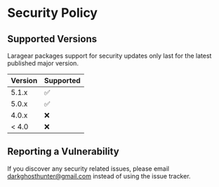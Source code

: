 # Security Policy

## Supported Versions

Laragear packages support for security updates only last for the latest published major version.

| Version | Supported          |
| ------- | ------------------ |
| 5.1.x   | :white_check_mark: |
| 5.0.x   | :white_check_mark: |
| 4.0.x   | :x:                |
| < 4.0   | :x:                |

## Reporting a Vulnerability

If you discover any security related issues, please email [darkghosthunter@gmail.com](mailto:darkghosthunter@gmail.com) instead of using the issue tracker.
